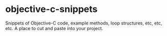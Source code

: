 # objective-c-snippets
Snippets of Objective-C code, example methods, loop structures, etc, etc, etc. A place to cut and paste into your project.
